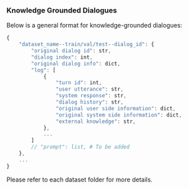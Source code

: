 ### Knowledge Grounded Dialogues

Below is a general format for knowledge-grounded dialogues:
```js
{
    "dataset_name--train/val/test--dialog_id": {
        "original dialog id": str,
        "dialog index": int,
        "original dialog info": dict,
        "log": [
            {
                "turn id": int,
                "user utterance": str,
                "system response": str,
                "dialog history": str,
                "original user side information": dict,
                "original system side information": dict,
                "external knowledge": str,
            },
         	...
        ]
        // "prompt": list, # To be added
    },
    ...
}
```
Please refer to each dataset folder for more details.
